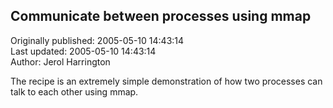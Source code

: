 ## Communicate between processes using mmap  
Originally published: 2005-05-10 14:43:14  
Last updated: 2005-05-10 14:43:14  
Author: Jerol Harrington  
  
The recipe is an extremely simple demonstration of how two processes can talk to each other using mmap.